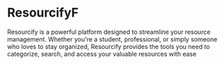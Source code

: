 # ResourcifyF
Resourcify is a powerful platform designed to streamline your resource management. Whether you're a student, professional, or simply someone who loves to stay organized, Resourcify provides the tools you need to categorize, search, and access your valuable resources with ease
